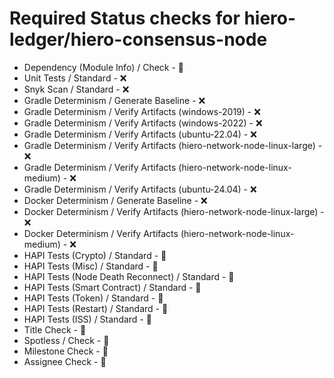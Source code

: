 # Required Status checks for hiero-ledger/hiero-consensus-node

- Dependency (Module Info) / Check - :tada:
- Unit Tests / Standard - :x:
- Snyk Scan / Standard - :x:
- Gradle Determinism / Generate Baseline - :x: 
- Gradle Determinism / Verify Artifacts (windows-2019) - :x:
- Gradle Determinism / Verify Artifacts (windows-2022) - :x:
- Gradle Determinism / Verify Artifacts (ubuntu-22.04) - :x:
- Gradle Determinism / Verify Artifacts (hiero-network-node-linux-large) - :x:
- Gradle Determinism / Verify Artifacts (hiero-network-node-linux-medium) - :x:
- Gradle Determinism / Verify Artifacts (ubuntu-24.04) - :x:
- Docker Determinism / Generate Baseline - :x:
- Docker Determinism / Verify Artifacts (hiero-network-node-linux-large) - :x:
- Docker Determinism / Verify Artifacts (hiero-network-node-linux-medium) - :x:
- HAPI Tests (Crypto) / Standard - :tada:
- HAPI Tests (Misc) / Standard - :tada:
- HAPI Tests (Node Death Reconnect) / Standard - :tada:
- HAPI Tests (Smart Contract) / Standard - :tada:
- HAPI Tests (Token) / Standard - :tada:
- HAPI Tests (Restart) / Standard - :tada:
- HAPI Tests (ISS) / Standard - :tada:
- Title Check - :tada:
- Spotless / Check - :tada:
- Milestone Check - :tada:
- Assignee Check - :tada:
